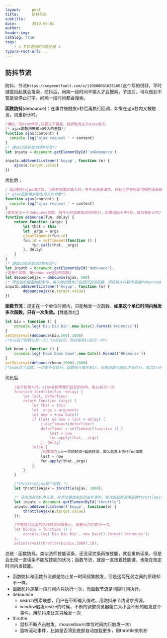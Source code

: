 ```yaml
---
layout:     post
title:      防抖节流
subtitle:  
date:       2019-09-01
author:     
header-img: 
catalog: true
tags:
    - < 工作遇到的问题记录 >
typora-root-url: ..
---
```


##  防抖节流

防抖、节流` https://segmentfault.com/a/1190000016261602 `这个写的很好，平时键盘抬起就会搜索，防抖后，间隔一段时间不输入才会搜索，节流后，可以做到不管是否停止打字，间隔一段时间都会搜索。

**函数防抖**(debounce)：在事件被触发n秒后再执行回调，如果在这n秒内又被触发，则重新计时。

```javascript
/模拟一段ajax请求,只要按下键盘，就会触发这次ajax请求。
/* ajax函数用来输出传入的参数*/
function ajax(content) {
  console.log('ajax request ' + content)
}
/* 通过id值获取到DOM标签*/
let inputa = document.getElementById('unDebounce')

inputa.addEventListener('keyup', function (e) {
    ajax(e.target.value)
})
```

优化后：

```javascript
/ 延迟执行ajax请求后，当你在频繁的输入时，并不会发送请求，只有当你在指定间隔内没有输入时，才会执行函数/
/* ajax函数用来输出传入的参数*/
function ajax(content) {
  console.log('ajax request ' + content)
}
/这里定义一个debounce函数，将传入的函数延迟5秒执行，如果间隔小于5秒，就会重新计时/
function debounce(fun, delay) {
    return function (args) {
        let that = this
        let _args = args
        clearTimeout(fun.id)
        fun.id = setTimeout(function () {
            fun.call(that, _args)
        }, delay)
    }
}
/* 通过id值获取到DOM标签*/    
let inputb = document.getElementById('debounce');
/这是个函数，是debounce返回的函数/
let debounceAjax = debounce(ajax, 500)
/* 添加监听键盘抬起事件，每次弹起就执行后面的回调函数，即将输入内容传值给debounceAjax函数延迟执行ajax*/
inputb.addEventListener('keyup', function (e) {
        debounceAjax(e.target.value)
})
```

**函数节流**：规定在一个单位时间内，只能触发一次函数。**如果这个单位时间内触发多次函数，只有一次生效。**【性能优化】

```javascript
let biu = function () {
    console.log('biu biu biu',new Date().Format('HH:mm:ss'))
}
setInterval(debounce(biu,500),1000)
/*biu这个函数在第一次1.5s后执行，然后每隔1s执行一次*/

let boom = function () {
    console.log('boom boom boom',new Date().Format('HH:mm:ss'))
}
setInterval(debounce(boom,2000),1000)
/*boom这个函数，一次都不会执行，函数执行事件是1s，但是函数间隔2s才会执行，每次2s还没到，就重新计时了*/
```

优化后

```javascript
    /在不断输入时，ajax会按照我们设定的时间，每1s执行一次
	function throttle(fun, delay) {
        let last, deferTimer
        return function (args) {
            let that = this
            let _args = arguments
            let now = +new Date()
            if (last && now < last + delay) {
                clearTimeout(deferTimer)
                deferTimer = setTimeout(function () {
                    last = now
                    fun.apply(that, _args)
                }, delay)
            }else {
                /如果现在=上一次的时间+延迟时间，那么就马上执行fun函数
                last = now
                fun.apply(that,_args)
            }
        }
    }

	/*throttleAjax是个函数，*/
    let throttleAjax = throttle(ajax, 1000);

	/* 获取当前的DOM元素，并添加键盘抬起的监听事件，每次抬起就调用函数throttleAjax*/
    let inputc = document.getElementById('throttle')
    inputc.addEventListener('keyup', function(e) {
        throttleAjax(e.target.value)
    });

	/不管我们设定的执行时间间隔多小，总是1s内只执行一次。
	let biubiu = function () {
        console.log('biu biu biu', new Date().Format('HH:mm:ss'))
    };
    setInterval(throttle(biubiu,1000),10);
```

总结：函数防抖，类似法师技能读条，还没读完条再按技能，就会重新读条，但是会出现一直读条不能放技能的状况；函数节流，就是一直按着技能键，也能在规定时间内发技能。

- 函数防抖和函数节流都是防止某一时间频繁触发，但是这两兄弟之间的原理却不一样。
- 函数防抖是某一段时间内只执行一次，而函数节流是间隔时间执行。
- debounce
  - search搜索联想，用户在不断输入值时，用防抖来节约请求资源。
  - window触发resize的时候，不断的调整浏览器窗口大小会不断的触发这个事件，用防抖来让其只触发一次
- throttle
  - 鼠标不断点击触发，mousedown(单位时间内只触发一次)
  - 监听滚动事件，比如是否滑到底部自动加载更多，用throttle来判断